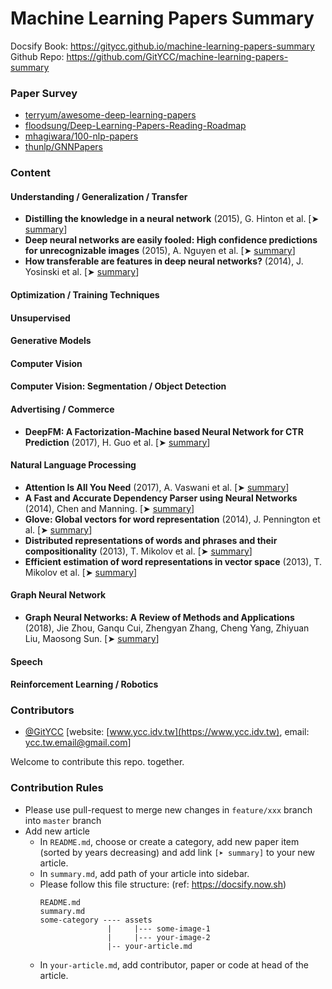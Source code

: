 # Machine Learning Papers Summary

Docsify Book: https://gitycc.github.io/machine-learning-papers-summary  
Github Repo: https://github.com/GitYCC/machine-learning-papers-summary

### Paper Survey

- [terryum/awesome-deep-learning-papers](https://github.com/terryum/awesome-deep-learning-papers)
- [floodsung/Deep-Learning-Papers-Reading-Roadmap](https://github.com/floodsung/Deep-Learning-Papers-Reading-Roadmap)
- [mhagiwara/100-nlp-papers](https://github.com/mhagiwara/100-nlp-papers)
- [thunlp/GNNPapers](https://github.com/thunlp/GNNPapers)

### Content

#### Understanding / Generalization / Transfer

- **Distilling the knowledge in a neural network** \(2015\), G. Hinton et al. \[➤ [s](understanding-generalization-transfer/distilling-the-knowledge-in-a-neural-network.md)[ummary](understanding-generalization-transfer/distilling-the-knowledge-in-a-neural-network.md)\]
- **Deep neural networks are easily fooled: High confidence predictions for unrecognizable images** \(2015\), A. Nguyen et al. \[➤ [summary](understanding-generalization-transfer/deep-neural-networks-are-easily-fooled-high-confidence-predictions-for-unrecognizable-images.md)\]
- **How transferable are features in deep neural networks?** \(2014\), J. Yosinski et al. \[➤ [summary](understanding-generalization-transfer/how-transferable-are-features-in-deep-neural-networks.md)\]



#### Optimization / Training Techniques



#### Unsupervised



#### Generative Models



#### Computer Vision



#### Computer Vision: Segmentation / Object Detection



#### Advertising / Commerce

- **DeepFM: A Factorization-Machine based Neural Network for CTR Prediction** (2017), H. Guo et al. \[➤ [summary](advertising-commerce/deepfm.md)\]



#### Natural Language Processing

- **Attention Is All You Need** (2017), A. Vaswani et al. \[➤ [summary](nlp/attention-is-all-you-need.md)\]
- **A Fast and Accurate Dependency Parser using Neural Networks** (2014), Chen and Manning. \[➤ [summary](nlp/a-fast-and-accurate-dependency-parser-using-nural-networks.md)\]
- **Glove: Global vectors for word representation** (2014), J. Pennington et al. \[➤ [summary](nlp/GloVe.md)\]
- **Distributed representations of words and phrases and their compositionality** (2013), T. Mikolov et al. \[➤ [summary](nlp/distributed-representations-of-words-and-phrases-and-their-compositionality.md)\]
- **Efficient estimation of word representations in vector space** (2013), T. Mikolov et al. \[➤ [summary](nlp/efficient-estimation-of-word-representations-in-vector-space.md)\]

#### Graph Neural Network

- **Graph Neural Networks: A Review of Methods and Applications** (2018), Jie Zhou, Ganqu Cui, Zhengyan Zhang, Cheng Yang, Zhiyuan Liu, Maosong Sun. \[➤ [summary](gnn/graph-neural-networks-a-review-of-methods-and-applications.md)\]


#### Speech



#### Reinforcement Learning / Robotics



### Contributors

-  [@GitYCC](https://github.com/GitYCC) \[website: [www.ycc.idv.tw](https://www.ycc.idv.tw), email: [ycc.tw.email@gmail.com](mailto:%20ycc.tw.email@gmail.com)\]



Welcome to contribute this repo. together.

### Contribution Rules

- Please use pull-request to merge new changes in `feature/xxx` branch into `master` branch
- Add new article
  - In `README.md`, choose or create a category, add new paper item (sorted by years decreasing) and add link `[➤ summary]` to your new article.
  - In `summary.md`, add path of your article into sidebar.
  - Please follow this file structure: (ref: https://docsify.now.sh)
    ```
    README.md
    summary.md
    some-category ---- assets
                   |     |--- some-image-1
                   |     |--- your-image-2
                   |-- your-article.md
    ```
  - In `your-article.md`, add contributor, paper or code at head of the article.

